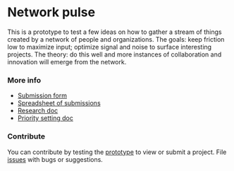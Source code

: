 # Network pulse

This is a prototype to test a few ideas on how to gather a stream of things created by a network of people and organizations. The goals: keep friction low to maximize input; optimize signal and noise to surface interesting projects. The theory: do this well and more instances of collaboration and innovation will emerge from the network.

### More info

 - [Submission form](https://docs.google.com/a/mozillafoundation.org/forms/d/1CiNYA3gzHPd4HYrgQuQB2KM0TDpsbn6jbMcl-0_OjM4/viewform)
 - [Spreadsheet of submissions](https://docs.google.com/spreadsheets/d/1vmYQjQ9f6CR8Hs5JH3GGJ6F9fqWfLSW0S4dz-t2KTF4/)
 - [Research doc](https://docs.google.com/document/d/1SAAuPgOaVqpQorrbD0vZSnf8wHHYjddPyYrkrFj72kQ/)
 - [Priority setting doc](https://docs.google.com/presentation/d/1jwD5I3y1hT3LRwqY5fPlIn54DiJ5whWnuAK5G8OuEIY/)

### Contribute

You can contribute by testing the [prototype](https://xmatthewx.github.io/network-pulse/) to view or submit a project. File [issues](https://github.com/xmatthewx/network-pulse/issues) with bugs or suggestions. 